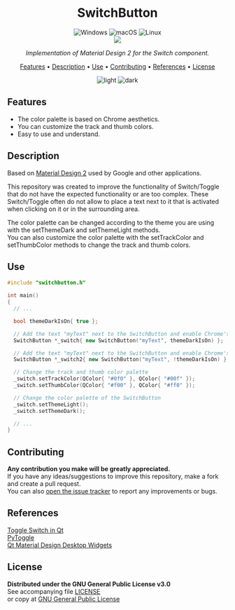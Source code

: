 <!--
*** If you like this README,
*** it is available as a template in my repositories,
*** here is the link:
*** https://github.com/CM0use/README-TEMPLATE
-->
<h1 align="center">SwitchButton</h1>

<p align="center">
  <img src="https://img.shields.io/badge/Windows-0078d7?style=for-the-badge&logo=windows&logoColor=ffffff" alt="Windows">
  <img src="https://img.shields.io/badge/mac%20OS-313131?style=for-the-badge&logo=macos&logoColor=d7d7d7" alt="macOS">
  <img src="https://img.shields.io/badge/Linux-ffffff?style=for-the-badge&logo=linux&logoColor=000000" alt="Linux">
  <br>
  <a href="https://github.com/CM0use/SwitchButton/blob/main/LICENSE"><img src="https://img.shields.io/badge/License-GPLv3-4a6484?style=for-the-badge"></a>
</p>

<p align="center"><i>Implementation of Material Design 2 for the Switch component.</i></p>

<p align="center">
  <a href="#features">Features</a> •
  <a href="#description">Description</a> •
  <a href="#use">Use</a> •
  <a href="#contributing">Contributing</a> •
  <a href="#references">References</a> •
  <a href="#license">License</a>
</p>

<div align="center">

![light](https://github.com/CM0use/SwitchButton/assets/102839710/9e9fbf61-2655-49ff-8eb9-27b5136700eb)
![dark](https://github.com/CM0use/SwitchButton/assets/102839710/7d848e43-4e2d-4760-a628-a991eb4987ca)
</div>

## Features
* The color palette is based on Chrome aesthetics.
* You can customize the track and thumb colors.
* Easy to use and understand.

## Description
Based on <a href="https://m2.material.io/components/switches">Material Design 2</a> used by Google and other applications.<br>

This repository was created to improve the functionality of Switch/Toggle that do not have the expected functionality or are too complex. These Switch/Toggle often do not allow to place a text next to it that is activated when clicking on it or in the surrounding area.<br>

The color palette can be changed according to the theme you are using with the setThemeDark and setThemeLight methods.<br>
You can also customize the color palette with the setTrackColor and setThumbColor methods to change the track and thumb colors.<br>

## Use
```cpp
#include "switchbutton.h"

int main()
{
  // ...

  bool themeDarkIsOn{ true };

  // Add the text "myText" next to the SwitchButton and enable Chrome's dark theme
  SwitchButton *_switch{ new SwitchButton("myText", themeDarkIsOn) };

  // Add the text "myText" next to the SwitchButton and enable Chrome's light theme
  SwitchButton *_switch2{ new SwitchButton("myText", !themeDarkIsOn) };

  // Change the track and thumb color palette
  _switch.setTrackColor(QColor{ "#0f0" }, QColor{ "#00f" });
  _switch.setThumbColor(QColor{ "#f00" }, QColor{ "#ff0" });

  // Change the color palette of the SwitchButton
  _switch.setThemeLight();
  _switch.setThemeDark();

  // ...
}
```

## Contributing
**Any contribution you make will be greatly appreciated.**<br>
If you have any ideas/suggestions to improve this repository, make a fork and create a pull request.<br>
You can also <a href="https://github.com/CM0use/SwitchButton/issues">open the issue tracker</a> to report any improvements or bugs.<br>

## References
<a href="https://stackoverflow.com/questions/14780517/toggle-switch-in-qt">Toggle Switch in Qt</a><br>
<a href="https://github.com/Wanderson-Magalhaes/PyOneDark_Qt_Widgets_Modern_GUI/blob/master/gui/widgets/py_toggle/py_toggle.py">PyToggle</a><br>
<a href="https://github.com/laserpants/qt-material-widgets">Qt Material Design Desktop Widgets</a>

## License
**Distributed under the GNU General Public License v3.0**<br>
See accompanying file <a href="https://github.com/CM0use/SwitchButton/blob/main/LICENSE">LICENSE</a><br>
or copy at <a href="https://www.gnu.org/licenses/gpl-3.0.txt">GNU General Public License</a>
